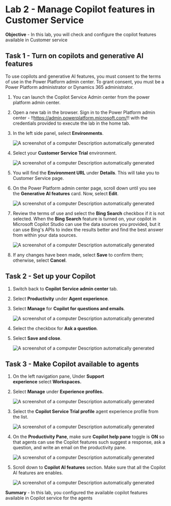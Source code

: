 # Lab 2 - Manage Copilot features in Customer Service

**Objective** - In this lab, you will check and configure the copilot features available in Customer service

## Task 1 - Turn on copilots and generative AI features

To use copilots and generative AI features, you must consent to the
terms of use in the Power Platform admin center. To grant consent, you
must be a Power Platform administrator or Dynamics 365 administrator.

1.  You can launch the Copilot Service Admin center from the power platform admin center. 

2. Open a new tab in the browser. Sign in to the Power Platform admin
    center - !!https://admin.powerplatform.microsoft.com/!! with the
    credentials provided to execute the lab in the home tab.
 
3.  In the left side panel, select **Environments**.

    ![A screenshot of a computer Description automatically
generated](./media/media2/image10.png)

4.  Select your **Customer Service Trial** environment.

    ![A screenshot of a computer Description automatically
generated](./media/media2/image11.png)

5.  You will find the **Environment URL** under **Details**. This will take you to Customer Service page.

6. On the Power Platform admin center page, scroll down until you see the **Generative AI features** card. Now,
    select **Edit**.

    ![A screenshot of a computer Description automatically
generated](./media/media2/image12.png)

7.  Review the terms of use and select the **Bing Search** checkbox if
    it is not selected. When the **Bing Search** feature is turned on,
    your copilot in Microsoft Copilot Studio can use the data sources
    you provided, but it can use Bing's APIs to index the results better
    and find the best answer from within your data sources.

    ![A screenshot of a computer Description automatically
generated](./media/media2/image13.png)

8.  If any changes have been made, select **Save** to confirm them;
    otherwise, select **Cancel**.

## Task 2 - Set up your Copilot

1.  Switch back to **Copilot Service admin center** tab.
2.  Select **Productivity** under **Agent experience**.
3.  Select **Manage** for **Copilot for questions and emails**.

    ![A screenshot of a computer Description automatically
generated](./media/media2/image20.jpg)

4.  Select the checkbox for **Ask a question**.
5.  Select **Save and close**.

    ![A screenshot of a computer Description automatically
generated](./media/media2/image21.jpg)

## Task 3 - Make Copilot available to agents

1.  On the left navigation pane, Under **Support
    experience** select **Workspaces.**

2.  Select **Manage** under **Experience profiles.**

    ![A screenshot of a computer Description automatically
generated](./media/media2/exp-pr.png)

3.  Select the **Copilot Service Trial profile** agent experience
    profile from the list.

    ![A screenshot of a computer Description automatically
generated](./media/media2/image16.png)

4.  On the **Productivity Pane**, make sure **Copilot help pane** toggle
    is **ON** so that agents can use the Copilot features such suggest a
    response, ask a question, and write an email on the productivity
    pane.

    ![A screenshot of a computer Description automatically
generated](./media/media2/image17.png)

5.  Scroll down to **Copilot AI features** section. Make sure that all the Copilot AI features are enables.

    ![A screenshot of a computer Description automatically
generated](./media/media2/image18.png)

**Summary** -  In this lab, you configured the available copilot features available in Copilot service for the agents

